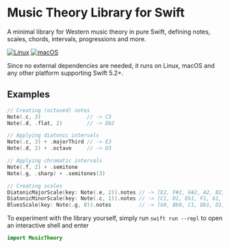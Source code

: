 # Music Theory Library for Swift
A minimal library for Western music theory in pure Swift, defining notes, scales, chords, intervals, progressions and more.


[![Linux](https://github.com/fwcd/swift-music-theory/workflows/Linux/badge.svg)](https://github.com/fwcd/swift-music-theory/actions)
[![macOS](https://github.com/fwcd/swift-music-theory/workflows/macOS/badge.svg)](https://github.com/fwcd/swift-music-theory/actions)

Since no external dependencies are needed, it runs on Linux, macOS and any other platform supporting Swift 5.2+.

## Examples
```swift
// Creating (octaved) notes
Note(.c, 3)               // -> C3
Note(.d, .flat, 2)        // -> Db2

// Applying diatonic intervals
Note(.c, 3) + .majorThird // -> E3
Note(.d, 2) + .octave     // -> D3

// Applying chromatic intervals
Note(.f, 2) + .semitone
Note(.g, .sharp) + .semitones(3)

// Creating scales
DiatonicMajorScale(key: Note(.e, 2)).notes // -> [E2, F#2, G#2, A2, B2, C#3, D#3]
DiatonicMinorScale(key: Note(.c, 1)).notes // -> [C1, D1, Eb1, F1, G1, Ab1, Bb1]
BluesScale(key: Note(.g, 0)).notes         // -> [G0, Bb0, C1, Db1, D1, F1]
```

To experiment with the library yourself, simply run `swift run --repl` to open an interactive shell and enter

```swift
import MusicTheory
```
